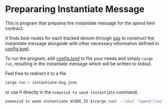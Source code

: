 # Prepararing Instantiate Message

This is program that prepares the instantiate message for the spend limit contract.

It finds best routes for each tracked denom through [sqs](https://github.com/osmosis-labs/sqs) to construct the instantiate message alongside with other necessary information defined in [config.toml](./config.toml).

To run the program, edit [config.toml](./config.toml) to fits your needs and simply `cargo run`, resulting in the instantiate message which will be written to stdout.

Feel free to redirect it to a file

```bash
cargo run > instantiate-msg.json
```

or use it directly in the `osmosisd tx wasm instantiate` command.

```bash
osmosisd tx wasm instantiate $CODE_ID $(cargo run) --label "spend-limit" --no-admin --gas-prices 0.25uosmo --gas auto --gas-adjustment 1.5 --from $ACCOUNT
```
